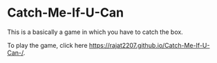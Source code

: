 # Catch-Me-If-U-Can

This is a basically a game in which you have to catch the box.

To play the game, click here  https://rajat2207.github.io/Catch-Me-If-U-Can-/.
